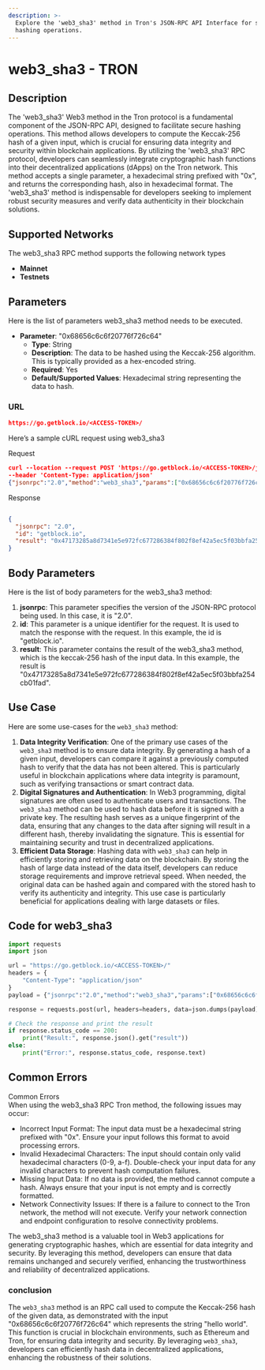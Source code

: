 ```yaml
---
description: >-
  Explore the 'web3_sha3' method in Tron's JSON-RPC API Interface for secure
  hashing operations.
---
```


# web3\_sha3 - TRON

## Description

The 'web3\_sha3' Web3 method in the Tron protocol is a fundamental component of the JSON-RPC API, designed to facilitate secure hashing operations. This method allows developers to compute the Keccak-256 hash of a given input, which is crucial for ensuring data integrity and security within blockchain applications. By utilizing the 'web3\_sha3' RPC protocol, developers can seamlessly integrate cryptographic hash functions into their decentralized applications (dApps) on the Tron network. This method accepts a single parameter, a hexadecimal string prefixed with "0x", and returns the corresponding hash, also in hexadecimal format. The 'web3\_sha3' method is indispensable for developers seeking to implement robust security measures and verify data authenticity in their blockchain solutions.

## Supported Networks

The web3\_sha3 RPC method supports the following network types

* **Mainnet**
* **Testnets**

## Parameters

Here is the list of parameters web3\_sha3 method needs to be executed.

* **Parameter**: "0x68656c6c6f20776f726c64"
  * **Type**: String
  * **Description**: The data to be hashed using the Keccak-256 algorithm. This is typically provided as a hex-encoded string.
  * **Required**: Yes
  * **Default/Supported Values**: Hexadecimal string representing the data to hash.

### URL

```json
https://go.getblock.io/<ACCESS-TOKEN>/
```

Here’s a sample cURL request using web3\_sha3

Request

```json
curl --location --request POST 'https://go.getblock.io/<ACCESS-TOKEN>/jsonrpc' 
--header 'Content-Type: application/json' 
{"jsonrpc":"2.0","method":"web3_sha3","params":["0x68656c6c6f20776f726c64"],"id":"getblock.io"}
```

Response

```json

{
  "jsonrpc": "2.0",
  "id": "getblock.io",
  "result": "0x47173285a8d7341e5e972fc677286384f802f8ef42a5ec5f03bbfa254cb01fad"
}
```

## Body Parameters

Here is the list of body parameters for the web3\_sha3 method:

1. **jsonrpc**: This parameter specifies the version of the JSON-RPC protocol being used. In this case, it is "2.0".
2. **id**: This parameter is a unique identifier for the request. It is used to match the response with the request. In this example, the id is "getblock.io".
3. **result**: This parameter contains the result of the web3\_sha3 method, which is the keccak-256 hash of the input data. In this example, the result is "0x47173285a8d7341e5e972fc677286384f802f8ef42a5ec5f03bbfa254cb01fad".

## Use Case

Here are some use-cases for the `web3_sha3` method:

1. **Data Integrity Verification**: One of the primary use cases of the `web3_sha3` method is to ensure data integrity. By generating a hash of a given input, developers can compare it against a previously computed hash to verify that the data has not been altered. This is particularly useful in blockchain applications where data integrity is paramount, such as verifying transactions or smart contract data.
2. **Digital Signatures and Authentication**: In Web3 programming, digital signatures are often used to authenticate users and transactions. The `web3_sha3` method can be used to hash data before it is signed with a private key. The resulting hash serves as a unique fingerprint of the data, ensuring that any changes to the data after signing will result in a different hash, thereby invalidating the signature. This is essential for maintaining security and trust in decentralized applications.
3. **Efficient Data Storage**: Hashing data with `web3_sha3` can help in efficiently storing and retrieving data on the blockchain. By storing the hash of large data instead of the data itself, developers can reduce storage requirements and improve retrieval speed. When needed, the original data can be hashed again and compared with the stored hash to verify its authenticity and integrity. This use case is particularly beneficial for applications dealing with large datasets or files.

## Code for web3\_sha3

```python
import requests
import json

url = "https://go.getblock.io/<ACCESS-TOKEN>/"
headers = {
    "Content-Type": "application/json"
}
payload = {"jsonrpc":"2.0","method":"web3_sha3","params":["0x68656c6c6f20776f726c64"],"id":"getblock.io"}

response = requests.post(url, headers=headers, data=json.dumps(payload))

# Check the response and print the result
if response.status_code == 200:
    print("Result:", response.json().get("result"))
else:
    print("Error:", response.status_code, response.text)
```

## Common Errors

Common Errors\
When using the web3\_sha3 RPC Tron method, the following issues may occur:

* Incorrect Input Format: The input data must be a hexadecimal string prefixed with "0x". Ensure your input follows this format to avoid processing errors.
* Invalid Hexadecimal Characters: The input should contain only valid hexadecimal characters (0-9, a-f). Double-check your input data for any invalid characters to prevent hash computation failures.
* Missing Input Data: If no data is provided, the method cannot compute a hash. Always ensure that your input is not empty and is correctly formatted.
* Network Connectivity Issues: If there is a failure to connect to the Tron network, the method will not execute. Verify your network connection and endpoint configuration to resolve connectivity problems.

The web3\_sha3 method is a valuable tool in Web3 applications for generating cryptographic hashes, which are essential for data integrity and security. By leveraging this method, developers can ensure that data remains unchanged and securely verified, enhancing the trustworthiness and reliability of decentralized applications.

### conclusion

The `web3_sha3` method is an RPC call used to compute the Keccak-256 hash of the given data, as demonstrated with the input "0x68656c6c6f20776f726c64" which represents the string "hello world". This function is crucial in blockchain environments, such as Ethereum and Tron, for ensuring data integrity and security. By leveraging `web3_sha3`, developers can efficiently hash data in decentralized applications, enhancing the robustness of their solutions.
